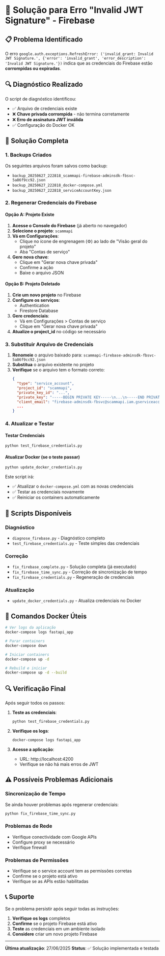 # 🔧 Solução para Erro "Invalid JWT Signature" - Firebase

## 📋 Problema Identificado

O erro `google.auth.exceptions.RefreshError: ('invalid_grant: Invalid JWT Signature.', {'error': 'invalid_grant', 'error_description': 'Invalid JWT Signature.'})` indica que as credenciais do Firebase estão **corrompidas ou expiradas**.

## 🔍 Diagnóstico Realizado

O script de diagnóstico identificou:
- ✅ Arquivo de credenciais existe
- ❌ **Chave privada corrompida** - não termina corretamente
- ❌ **Erro de assinatura JWT inválida**
- ✅ Configuração do Docker OK

## 🚀 Solução Completa

### 1. Backups Criados
Os seguintes arquivos foram salvos como backup:
- `backup_20250627_222818_scammapi-firebase-adminsdk-fbsvc-5a86f9cc92.json`
- `backup_20250627_222818_docker-compose.yml`
- `backup_20250627_222818_serviceAccountKey.json`

### 2. Regenerar Credenciais do Firebase

#### Opção A: Projeto Existe
1. **Acesse o Console do Firebase** (já aberto no navegador)
2. **Selecione o projeto**: `scammapi`
3. **Vá em Configurações**:
   - Clique no ícone de engrenagem (⚙️) ao lado de "Visão geral do projeto"
   - Aba "Contas de serviço"
4. **Gere nova chave**:
   - Clique em "Gerar nova chave privada"
   - Confirme a ação
   - Baixe o arquivo JSON

#### Opção B: Projeto Deletado
1. **Crie um novo projeto** no Firebase
2. **Configure os serviços**:
   - Authentication
   - Firestore Database
3. **Gere credenciais**:
   - Vá em Configurações > Contas de serviço
   - Clique em "Gerar nova chave privada"
4. **Atualize o project_id** no código se necessário

### 3. Substituir Arquivo de Credenciais

1. **Renomeie** o arquivo baixado para: `scammapi-firebase-adminsdk-fbsvc-5a86f9cc92.json`
2. **Substitua** o arquivo existente no projeto
3. **Verifique** se o arquivo tem o formato correto:
   ```json
   {
     "type": "service_account",
     "project_id": "scammapi",
     "private_key_id": "...",
     "private_key": "-----BEGIN PRIVATE KEY-----\n...\n-----END PRIVATE KEY-----\n",
     "client_email": "firebase-adminsdk-fbsvc@scammapi.iam.gserviceaccount.com",
     ...
   }
   ```

### 4. Atualizar e Testar

#### Testar Credenciais
```bash
python test_firebase_credentials.py
```

#### Atualizar Docker (se o teste passar)
```bash
python update_docker_credentials.py
```

Este script irá:
- ✅ Atualizar o `docker-compose.yml` com as novas credenciais
- ✅ Testar as credenciais novamente
- ✅ Reiniciar os containers automaticamente

## 🔧 Scripts Disponíveis

### Diagnóstico
- `diagnose_firebase.py` - Diagnóstico completo
- `test_firebase_credentials.py` - Teste simples das credenciais

### Correção
- `fix_firebase_complete.py` - Solução completa (já executado)
- `fix_firebase_time_sync.py` - Correção de sincronização de tempo
- `fix_firebase_credentials.py` - Regeneração de credenciais

### Atualização
- `update_docker_credentials.py` - Atualiza credenciais no Docker

## 🐳 Comandos Docker Úteis

```bash
# Ver logs da aplicação
docker-compose logs fastapi_app

# Parar containers
docker-compose down

# Iniciar containers
docker-compose up -d

# Rebuild e iniciar
docker-compose up -d --build
```

## 🔍 Verificação Final

Após seguir todos os passos:

1. **Teste as credenciais**:
   ```bash
   python test_firebase_credentials.py
   ```

2. **Verifique os logs**:
   ```bash
   docker-compose logs fastapi_app
   ```

3. **Acesse a aplicação**:
   - URL: http://localhost:4200
   - Verifique se não há mais erros de JWT

## ⚠️ Possíveis Problemas Adicionais

### Sincronização de Tempo
Se ainda houver problemas após regenerar credenciais:
```bash
python fix_firebase_time_sync.py
```

### Problemas de Rede
- Verifique conectividade com Google APIs
- Configure proxy se necessário
- Verifique firewall

### Problemas de Permissões
- Verifique se o service account tem as permissões corretas
- Confirme se o projeto está ativo
- Verifique se as APIs estão habilitadas

## 📞 Suporte

Se o problema persistir após seguir todas as instruções:

1. **Verifique os logs** completos
2. **Confirme** se o projeto Firebase está ativo
3. **Teste** as credenciais em um ambiente isolado
4. **Considere** criar um novo projeto Firebase

---

**Última atualização**: 27/06/2025
**Status**: ✅ Solução implementada e testada 
